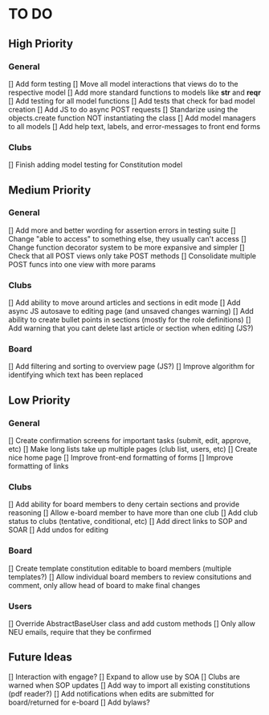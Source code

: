 # TO DO

## High Priority

### General
[] Add form testing
[] Move all model interactions that views do to the respective model
    [] Add more standard functions to models like __str__ and __reqr__
[] Add testing for all model functions
[] Add tests that check for bad model creation
[] Add JS to do async POST requests
[] Standarize using the objects.create function NOT instantiating the class
[] Add model managers to all models
[] Add help text, labels, and error-messages to front end forms

### Clubs
[] Finish adding model testing for Constitution model

## Medium Priority

### General
[] Add more and better wording for assertion errors in testing suite
    [] Change "able to access" to something else, they usually can't access
[] Change function decorator system to be more expansive and simpler
[] Check that all POST views only take POST methods
[] Consolidate multiple POST funcs into one view with more params

### Clubs
[] Add ability to move around articles and sections in edit mode
[] Add async JS autosave to editing page (and unsaved changes warning)
[] Add ability to create bullet points in sections (mostly for the role definitions)
[] Add warning that you cant delete last article or section when editing (JS?)

### Board
[] Add filtering and sorting to overview page (JS?)
[] Improve algorithm for identifying which text has been replaced

## Low Priority

### General
[] Create confirmation screens for important tasks (submit, edit, approve, etc)
[] Make long lists take up multiple pages (club list, users, etc)
[] Create nice home page
[] Improve front-end formatting of forms
[] Improve formatting of links

### Clubs
[] Add ability for board members to deny certain sections and provide reasoning
[] Allow e-board member to have more than one club
[] Add club status to clubs (tentative, conditional, etc)
[] Add direct links to SOP and SOAR
[] Add undos for editing

### Board
[] Create template constitution editable to board members (multiple templates?)
[] Allow individual board members to review consitutions and comment, only allow head of board to make final changes 

### Users
[] Override AbstractBaseUser class and add custom methods
[] Only allow NEU emails, require that they be confirmed

## Future Ideas
[] Interaction with engage?
[] Expand to allow use by SOA
[] Clubs are warned when SOP updates
[] Add way to import all existing constitutions (pdf reader?)
[] Add notifications when edits are submitted for board/returned for e-board
[] Add bylaws?

